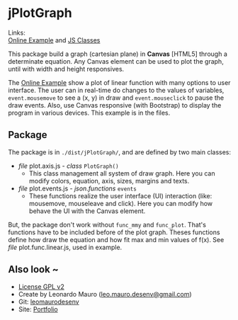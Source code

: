 # jPlotGraph #

Links:      
[Online Example](http://projects.leonardomauro.com/jplotgraph/example/) and [JS Classes](https://www.jsclasses.org/jplotgraph)
   
This package build a graph (cartesian plane) in **Canvas** [HTML5] through a determinate equation. Any Canvas element can be used to plot the graph, until with width and height responsives.   

The [Online Example](http://projects.leonardomauro.com/jplotgraph/example/) show a plot of linear function with many options to user interface. The user can in real-time do changes to the values of variables, `event.mousemove` to see a (x, y) in draw and `event.mouseclick` to pause the draw events. Also, use Canvas responsive (with Bootstrap) to display the program in various devices. This example is in the files.
   
## Package  
   
The package is in `./dist/jPlotGraph/`, and are defined by two main classes:   
*  *file* plot.axis.js - *class* `PlotGraph()`   
    *  This class management all system of draw graph. Here you can modify colors, equation, axis, sizes, margins and texts.   
*  *file* plot.events.js - *json.functions* `events`   
    *  These functions realize the user interface (UI) interaction (like: mousemove, mouseleave and click). Here you can modify how behave the UI with the Canvas element.   
   
But, the package don't work without `func_mmy` and `func_plot`. That's functions have to be included before of the plot graph. Theses functions define how draw the equation and how fit max and min values of f(x). See *file* plot.func.linear.js, used in example.   
   
## Also look ~  	
* [License GPL v2](https://www.gnu.org/licenses/old-licenses/gpl-2.0.html)   
* Create by Leonardo Mauro (leo.mauro.desenv@gmail.com)   
* Git: [leomaurodesenv](https://github.com/leomaurodesenv/)   
* Site: [Portfolio](http://leonardomauro.com/portfolio/)   

